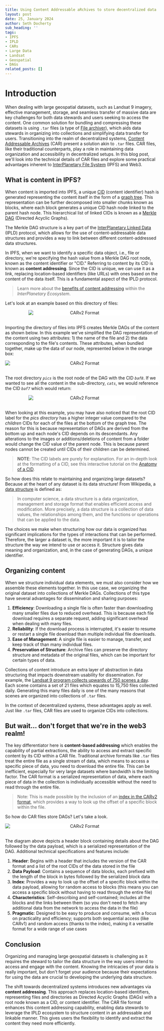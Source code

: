 ```yaml
---
title: Using Content Addressable aRchives to store decentralized data
layout: post
date: 25, January 2024
author: Seth Docherty
sub_heading: ''
tags:
- IPFS
- IPLD
- CARs
- Large Data
- Landsat
- Geospatial
- DAGs
related_posts: []
---
```

# Introduction

When dealing with large geospatial datasets, such as Landsat 9 imagery, effective management, storage, and seamless transfer of massive data are key challenges for both data stewards and users seeking to access the content. One common solution for bundling and compressing these datasets is using `.tar` files (a type of [File archiver](https://en.wikipedia.org/wiki/File_archiver)), which aids data stewards in organizing into collections and simplifying data transfer for users. Transitioning into the realm of decentralized systems, [Content Addressable Archives](https://ipld.io/specs/transport/car/carv1/) (CAR) present a solution akin to `.tar` files. CAR files, like their traditional counterparts, play a role in maintaining data organization and accessibility in decentralized setups. In this blog post, we'll look into the technical details of CAR files and explore some practical advantages inherent to [InterPlanetary File System](https://docs.ipfs.tech/concepts/what-is-ipfs/) (IPFS) and Web3.

## What is **content** in IPFS?

When content is imported into IPFS, a unique [CID](https://docs.ipfs.tech/concepts/content-addressing/#what-is-a-cid) (content identifier) hash is generated representing the content itself in the form of a [graph tree](https://en.wikipedia.org/wiki/Tree_(graph_theory)). This representation can be further decomposed into smaller chunks known as blocks, where each block generates a unique CID hash node linked to the parent hash node. This hierarchical list of linked CIDs is known as a [Merkle DAG](https://docs.ipfs.tech/concepts/merkle-dag/) (Directed Acyclic Graphs).

The Merkle DAG structure is a key part of the [InterPlanetary Linked Data](https://ipld.io/docs/) (IPLD) protocol, which allows for the use of content-addressable data structures and provides a way to link between different content-addressed data structures.

In IPFS, when we want to identify a specific data object, i.e., file or directory, we're specifying the hash value from a Merkle DAG root node, known as the content identifier or "CID." Referring to content by its CID is known as **content addressing**. Since the CID is unique, we can use it as a link, replacing location-based identifiers (like URLs) with ones based on the content of the data itself. This is a fundamental aspect of the IPLD protocol.

> Learn more about the [benefits of content addressing](https://ipld.io/docs/motivation/benefits-of-content-addressing/) within the *InterPlanetary Ecosystem*.

Let's look at an example based on this directory of files:

<center><img src="https://proto.school/tutorial-assets/T0008L03-directory-graph.png" style="background-color: white; max-width: 70%; height: auto; display: block;" alt="CARv2 Format"><br></center>

Importing the directory of files into IPFS creates Merkle DAGs of the content as shown below. In this example we've simplified the DAG representation of the content using two attributes: 1) the name of the file and 2) the data corresponding to the file's contents. These attributes, when bundled together, make up the data of our node, represented below in the orange box:

<center><img src="https://proto.school/tutorial-assets/T0008L04-complete-dag.svg" style="background-color: white; max-width: 100%; height: auto; display: block;" alt="CARv2 Format"><br></center>

The root directory *`pics`* is the root node of the DAG with the CID *`baf8`*. If we wanted to see all the content in the sub-directory, *`cats`*, we would reference the CID *`baf7`* which would return:

<center><img src="https://proto.school/tutorial-assets/T0008L04-partial-dag.svg" style="background-color: white; max-width: 70%; height: auto; display: block;" alt="CARv2 Format"><br></center>

When looking at this example, you may have also noticed that the root CID label for the *pics directory* has a higher integer value compared to the *children* CIDs for each of the files at the bottom of the graph tree. The reason for this is because representation of DAGs are derived from the bottom up and each node's CID depends on its descendants. Any alterations to the images or additions/deletions of content from a folder would change the CID value of the parent node. This is because parent nodes cannot be created until CIDs of their children can be determined.

> **NOTE**: The CID labels are purely for explanation. For an in-depth look at the formatting of a CID, see this interactive tutorial on the [Anatomy of a CID](https://proto.school/anatomy-of-a-cid).

So how does this relate to maintaining and organizing large datasets? Because at the heart of any dataset is its data structure! From Wikipedia, a [data structure](https://en.wikipedia.org/wiki/Data_structure) is defined as:

> In computer science, a data structure is a data organization, management and storage format that enables efficient access and modification. More precisely, a data structure is a collection of data values, the relationships among them, and the functions or operations that can be applied to the data.

The choices we make when structuring how our data is organized has significant implications for the types of interactions that can be performed. Therefore, the larger a dataset is, the more important it is to tailor the structure the way we intend to use or access it. Structure gives data meaning and organization, and, in the case of generating DAGs, a unique identifier.

## Organizing content

When we structure individual data elements, we must also consider how we assemble these elements together. In this use case, we organizing the original dataset into collections of Merkle DAGs.  Collections of this type have several advantages for dissemination and sharing purposes:

1. **Efficiency**: Downloading a single file is often faster than downloading many smaller files due to reduced overhead. This is because each file download requires a separate request, adding significant overhead when dealing with many files.
2. **Reliability**: If the download process is interrupted, it's easier to resume or restart a single file download than multiple individual file downloads.
3. **Ease of Management**: A single file is easier to manage, transfer, and keep track of than many individual files.
4. **Preservation of Structure**: Archive files can preserve the directory structure and metadata of the original files, which can be important for certain types of data.

Collections of content introduce an extra layer of abstraction in data structuring that impacts downstream usability for dissemination. For example, the [Landsat 9 program collects upwards of 750 scenes a day](https://www.usgs.gov/landsat-missions/landsat-9#:~:text=Landsat%209%20collects%20as%20many%20as%20750%20scenes%20per%20day). Each scene contains a set of 21 files which equates to 15,750 files collected daily. Generating this many files daily is one of the many reasons that scenes are organized into collections of `.tar` files.

In the context of decentralized systems, these advantages apply as well. Just like `.tar` files, CAR files are used to organize CIDs into collections.

## **But wait**... don't forget that we're in the web3 realm!

The key differentiator here is **content-based addressing** which enables the capability of partial extractions, the ability to access and extract specific content by its CID within a CAR file. Traditional archive formats like `.tar` files treat the entire file as a single stream of data, which means to access a specific piece of data, you need to download the entire file. This can be inefficient, especially for very large datasets where bandwidth is the limiting factor. The CAR format is a serialized representation of data, where each piece of data in the collection is individually accessible without the need to read through the entire file.

> Note: This is made possible by the inclusion of an [index in the CARv2 format](https://ipld.io/specs/transport/car/carv2/#summary), which provides a way to look up the offset of a specific block within the file.

So how do CAR files store DAGs? Let's take a look.

<center><img src="https://ipld.io/specs/transport/car/content-addressable-archives.png" style="background-color: white; max-width: 100%; height: auto; display: block;" alt="CARv2 Format"><br></center>

The diagram above depicts a header block containing details about the DAG followed by the data payload, which is a serialized representation of the DAG. Additional technical specifications and features include:

1. **Header**: Begins with a header that includes the version of the CAR format and a list of the root CIDs of the data stored in the file
2. **Data Payload**: Contains a sequence of data blocks, each prefixed with the length of the block in bytes followed by the serialized block data
3. **Index**: Provides a way to look up the offset of a specific block within the data payload, allowing for random access to blocks (this means you can access a specific block without having to read through the entire file)
4. **Characteristics**: Self-describing and self-contained; includes all the blocks and the links between them (so you don't need to fetch any additional data from the network to access the data in the file)
5. **Pragmatic**: Designed to be easy to produce and consume, with a focus on practicality and efficiency; supports both sequential access (like CARv1) and random access (thanks to the index), making it a versatile format for a wide range of use cases

## Conclusion

Organizing and managing large geospatial datasets is challenging as it requires the steward to tailor the data structure in the way users intend to access and engage with the content. Knowing the intricacies of your data is really important, but don't forget your audience because their expectations for using the data are crucial to developing the underlying data structure.

The shift towards decentralized systems introduces new advantages via **content addressing**. This approach replaces location-based identifiers, representing files and directories as Directed Acyclic Graphs (DAGs) with a root node known as a CID, or content identifier. The CAR file format enhances this content addressing capability, enabling data stewards to leverage the IPLD ecosystem to structure content in an addressable and linkable manner. This gives users the flexibility to identify and extract the content they need more efficiently.
